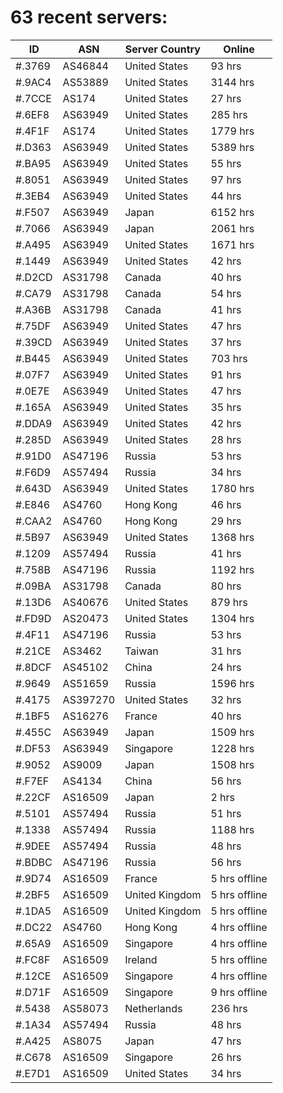 # 63 recent servers:

| ID | ASN | Server Country | Online |
| ------ | ------ | ------ | ------ |
| #.3769 | AS46844 | United States | 93 hrs |
| #.9AC4 | AS53889 | United States | 3144 hrs |
| #.7CCE | AS174 | United States | 27 hrs |
| #.6EF8 | AS63949 | United States | 285 hrs |
| #.4F1F | AS174 | United States | 1779 hrs |
| #.D363 | AS63949 | United States | 5389 hrs |
| #.BA95 | AS63949 | United States | 55 hrs |
| #.8051 | AS63949 | United States | 97 hrs |
| #.3EB4 | AS63949 | United States | 44 hrs |
| #.F507 | AS63949 | Japan | 6152 hrs |
| #.7066 | AS63949 | Japan | 2061 hrs |
| #.A495 | AS63949 | United States | 1671 hrs |
| #.1449 | AS63949 | United States | 42 hrs |
| #.D2CD | AS31798 | Canada | 40 hrs |
| #.CA79 | AS31798 | Canada | 54 hrs |
| #.A36B | AS31798 | Canada | 41 hrs |
| #.75DF | AS63949 | United States | 47 hrs |
| #.39CD | AS63949 | United States | 37 hrs |
| #.B445 | AS63949 | United States | 703 hrs |
| #.07F7 | AS63949 | United States | 91 hrs |
| #.0E7E | AS63949 | United States | 47 hrs |
| #.165A | AS63949 | United States | 35 hrs |
| #.DDA9 | AS63949 | United States | 42 hrs |
| #.285D | AS63949 | United States | 28 hrs |
| #.91D0 | AS47196 | Russia | 53 hrs |
| #.F6D9 | AS57494 | Russia | 34 hrs |
| #.643D | AS63949 | United States | 1780 hrs |
| #.E846 | AS4760 | Hong Kong | 46 hrs |
| #.CAA2 | AS4760 | Hong Kong | 29 hrs |
| #.5B97 | AS63949 | United States | 1368 hrs |
| #.1209 | AS57494 | Russia | 41 hrs |
| #.758B | AS47196 | Russia | 1192 hrs |
| #.09BA | AS31798 | Canada | 80 hrs |
| #.13D6 | AS40676 | United States | 879 hrs |
| #.FD9D | AS20473 | United States | 1304 hrs |
| #.4F11 | AS47196 | Russia | 53 hrs |
| #.21CE | AS3462 | Taiwan | 31 hrs |
| #.8DCF | AS45102 | China | 24 hrs |
| #.9649 | AS51659 | Russia | 1596 hrs |
| #.4175 | AS397270 | United States | 32 hrs |
| #.1BF5 | AS16276 | France | 40 hrs |
| #.455C | AS63949 | Japan | 1509 hrs |
| #.DF53 | AS63949 | Singapore | 1228 hrs |
| #.9052 | AS9009 | Japan | 1508 hrs |
| #.F7EF | AS4134 | China | 56 hrs |
| #.22CF | AS16509 | Japan | 2 hrs |
| #.5101 | AS57494 | Russia | 51 hrs |
| #.1338 | AS57494 | Russia | 1188 hrs |
| #.9DEE | AS57494 | Russia | 48 hrs |
| #.BDBC | AS47196 | Russia | 56 hrs |
| #.9D74 | AS16509 | France | 5 hrs offline |
| #.2BF5 | AS16509 | United Kingdom | 5 hrs offline |
| #.1DA5 | AS16509 | United Kingdom | 5 hrs offline |
| #.DC22 | AS4760 | Hong Kong | 4 hrs offline |
| #.65A9 | AS16509 | Singapore | 4 hrs offline |
| #.FC8F | AS16509 | Ireland | 5 hrs offline |
| #.12CE | AS16509 | Singapore | 4 hrs offline |
| #.D71F | AS16509 | Singapore | 9 hrs offline |
| #.5438 | AS58073 | Netherlands | 236 hrs |
| #.1A34 | AS57494 | Russia | 48 hrs |
| #.A425 | AS8075 | Japan | 47 hrs |
| #.C678 | AS16509 | Singapore | 26 hrs |
| #.E7D1 | AS16509 | United States | 34 hrs |

